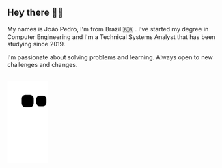 ## Hey there ✌🏻

My names is João Pedro, I'm from Brazil :brazil: . I've started my degree in Computer Engineering and I'm a Technical Systems Analyst that has been studying since 2019.  

I'm passionate about solving problems and learning. Always open to new challenges and changes.

##

![Snake animation](https://github.com/rafaballerini/rafaballerini/blob/output/github-contribution-grid-snake.svg)
